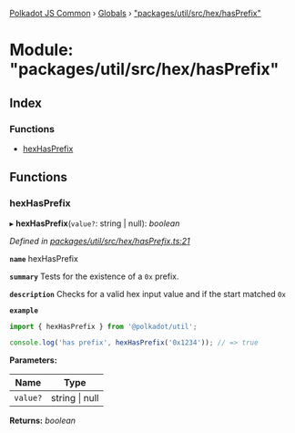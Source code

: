 [Polkadot JS Common](../README.md) › [Globals](../globals.md) › ["packages/util/src/hex/hasPrefix"](_packages_util_src_hex_hasprefix_.md)

# Module: "packages/util/src/hex/hasPrefix"

## Index

### Functions

* [hexHasPrefix](_packages_util_src_hex_hasprefix_.md#hexhasprefix)

## Functions

###  hexHasPrefix

▸ **hexHasPrefix**(`value?`: string | null): *boolean*

*Defined in [packages/util/src/hex/hasPrefix.ts:21](https://github.com/polkadot-js/common/blob/27ae1186/packages/util/src/hex/hasPrefix.ts#L21)*

**`name`** hexHasPrefix

**`summary`** Tests for the existence of a `0x` prefix.

**`description`** 
Checks for a valid hex input value and if the start matched `0x`

**`example`** 
<BR>

```javascript
import { hexHasPrefix } from '@polkadot/util';

console.log('has prefix', hexHasPrefix('0x1234')); // => true
```

**Parameters:**

Name | Type |
------ | ------ |
`value?` | string &#124; null |

**Returns:** *boolean*
